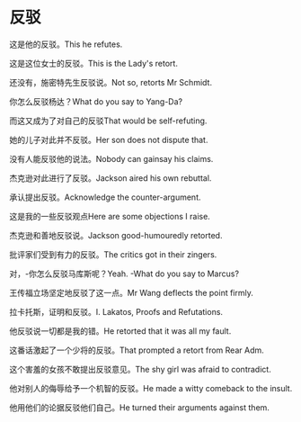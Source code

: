 # 反驳

<p><span class="chinese">这是他的反驳。</span><span class="english">This he refutes.</span></p>

<p><span class="chinese">这是这位女士的反驳。</span><span class="english">This is the Lady's retort.</span></p>

<p><span class="chinese">还没有，施密特先生反驳说。</span><span class="english">Not so, retorts Mr Schmidt.</span></p>

<p><span class="chinese">你怎么反驳杨达？</span><span class="english">What do you say to Yang-Da?</span></p>

<p><span class="chinese">而这又成为了对自己的反驳</span><span class="english">That would be self-refuting.</span></p>

<p><span class="chinese">她的儿子对此并不反驳。</span><span class="english">Her son does not dispute that.</span></p>

<p><span class="chinese">没有人能反驳他的说法。</span><span class="english">Nobody can gainsay his claims.</span></p>

<p><span class="chinese">杰克逊对此进行了反驳。</span><span class="english">Jackson aired his own rebuttal.</span></p>

<p><span class="chinese">承认提出反驳。</span><span class="english">Acknowledge the counter-argument.</span></p>

<p><span class="chinese">这是我的一些反驳观点</span><span class="english">Here are some objections I raise.</span></p>

<p><span class="chinese">杰克逊和善地反驳说。</span><span class="english">Jackson good-humouredly retorted.</span></p>

<p><span class="chinese">批评家们受到有力的反驳。</span><span class="english">The critics got in their zingers.</span></p>

<p><span class="chinese">对，-你怎么反驳马库斯呢？</span><span class="english">Yeah. -What do you say to Marcus?</span></p>

<p><span class="chinese">王传福立场坚定地反驳了这一点。</span><span class="english">Mr Wang deflects the point firmly.</span></p>

<p><span class="chinese">拉卡托斯，证明和反驳。</span><span class="english">I. Lakatos, Proofs and Refutations.</span></p>

<p><span class="chinese">他反驳说一切都是我的错。</span><span class="english">He retorted that it was all my fault.</span></p>

<p><span class="chinese">这番话激起了一个少将的反驳。</span><span class="english">That prompted a retort from Rear Adm.</span></p>

<p><span class="chinese">这个害羞的女孩不敢提出反驳意见。</span><span class="english">The shy girl was afraid to contradict.</span></p>

<p><span class="chinese">他对别人的侮辱给予一个机智的反驳。</span><span class="english">He made a witty comeback to the insult.</span></p>

<p><span class="chinese">他用他们的论据反驳他们自己。</span><span class="english">He turned their arguments against them.</span></p>

